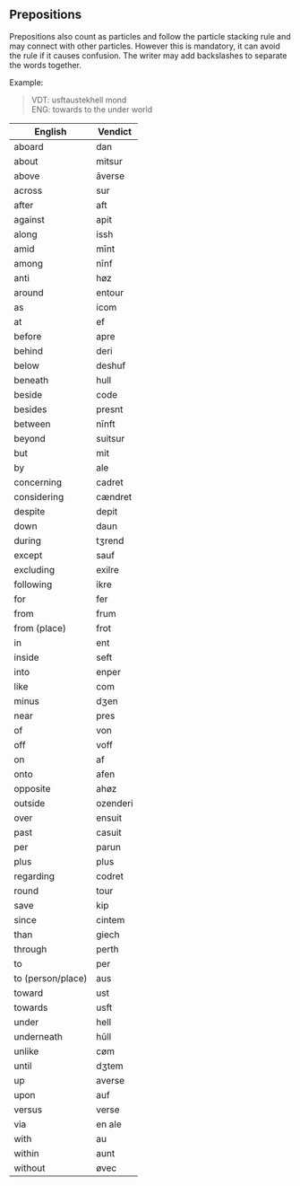 ## Prepositions

Prepositions also count as particles and follow the particle stacking rule and may connect with other particles. However this is mandatory, it can avoid the rule if it causes confusion. The writer may add backslashes to separate the words together.

Example:
> VDT: usftaustekhell mond  
> ENG: towards to the under world

English | Vendict |
--- | --- |
aboard | dan
about | mitsur
above | āverse
across | sur
after | aft
against | apit
along |  issh
amid | mīnt
among | nīnf
anti | høz
around |  entour
as | icom
at | ef
before | apre
behind | deri
below | deshuf
beneath | hull
beside | code
besides | presnt
between | nīnft
beyond | suitsur
but | mit
by | ale
concerning | cadret
considering | cændret
despite | depit
down | daun
during | tʒrend
except | sauf
excluding | exilre
following | ikre
for | fer
from | frum
from (place) | frot
in | ent
inside | seft
into | enper
like | com
minus | dʒen
near | pres
of | von
off | voff
on | af
onto | afen
opposite | ahøz
outside | ozenderi
over | ensuit
past | casuit
per | parun
plus | plus  
regarding | codret
round | tour  
save | kip
since | cintem
than | giech
through | perth
to | per
to (person/place) | aus
toward | ust
towards | usft
under | hell
underneath | hūll
unlike | cøm
until | dʒtem
up | averse
upon | auf
versus | verse
via | en ale
with | au
within | aunt
without | øvec